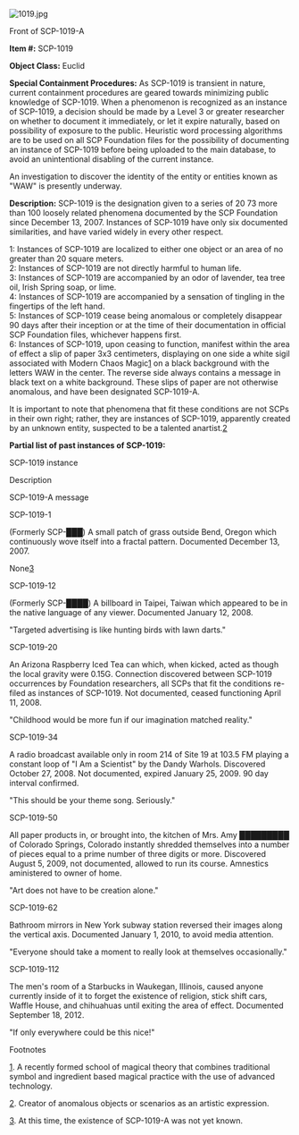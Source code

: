 ![1019.jpg](http://scp-wiki.wdfiles.com/local--files/scp-1019/1019.jpg)

Front of SCP-1019-A

**Item #:** SCP-1019

**Object Class:** Euclid

**Special Containment Procedures:** As SCP-1019 is transient in nature, current containment procedures are geared towards minimizing public knowledge of SCP-1019. When a phenomenon is recognized as an instance of SCP-1019, a decision should be made by a Level 3 or greater researcher on whether to document it immediately, or let it expire naturally, based on possibility of exposure to the public. Heuristic word processing algorithms are to be used on all SCP Foundation files for the possibility of documenting an instance of SCP-1019 before being uploaded to the main database, to avoid an unintentional disabling of the current instance.

An investigation to discover the identity of the entity or entities known as "WAW" is presently underway.

**Description:** SCP-1019 is the designation given to a series of 20 73 more than 100 loosely related phenomena documented by the SCP Foundation since December 13, 2007. Instances of SCP-1019 have only six documented similarities, and have varied widely in every other respect.

1: Instances of SCP-1019 are localized to either one object or an area of no greater than 20 square meters.  
2: Instances of SCP-1019 are not directly harmful to human life.  
3: Instances of SCP-1019 are accompanied by an odor of lavender, tea tree oil, Irish Spring soap, or lime.  
4: Instances of SCP-1019 are accompanied by a sensation of tingling in the fingertips of the left hand.  
5: Instances of SCP-1019 cease being anomalous or completely disappear 90 days after their inception or at the time of their documentation in official SCP Foundation files, whichever happens first.  
6: Instances of SCP-1019, upon ceasing to function, manifest within the area of effect a slip of paper 3x3 centimeters, displaying on one side a white sigil associated with Modern Chaos Magic[1](javascript:;) on a black background with the letters WAW in the center. The reverse side always contains a message in black text on a white background. These slips of paper are not otherwise anomalous, and have been designated SCP-1019-A.

It is important to note that phenomena that fit these conditions are not SCPs in their own right; rather, they are instances of SCP-1019, apparently created by an unknown entity, suspected to be a talented anartist.[2](javascript:;)

**Partial list of past instances of SCP-1019:**

SCP-1019 instance

Description

SCP-1019-A message

SCP-1019-1

(Formerly SCP-███) A small patch of grass outside Bend, Oregon which continuously wove itself into a fractal pattern. Documented December 13, 2007.

None[3](javascript:;)

SCP-1019-12

(Formerly SCP-████) A billboard in Taipei, Taiwan which appeared to be in the native language of any viewer. Documented January 12, 2008.

"Targeted advertising is like hunting birds with lawn darts."

SCP-1019-20

An Arizona Raspberry Iced Tea can which, when kicked, acted as though the local gravity were 0.15G. Connection discovered between SCP-1019 occurrences by Foundation researchers, all SCPs that fit the conditions re-filed as instances of SCP-1019. Not documented, ceased functioning April 11, 2008.

"Childhood would be more fun if our imagination matched reality."

SCP-1019-34

A radio broadcast available only in room 214 of Site 19 at 103.5 FM playing a constant loop of "I Am a Scientist" by the Dandy Warhols. Discovered October 27, 2008. Not documented, expired January 25, 2009. 90 day interval confirmed.

"This should be your theme song. Seriously."

SCP-1019-50

All paper products in, or brought into, the kitchen of Mrs. Amy █████████ of Colorado Springs, Colorado instantly shredded themselves into a number of pieces equal to a prime number of three digits or more. Discovered August 5, 2009, not documented, allowed to run its course. Amnestics aministered to owner of home.

"Art does not have to be creation alone."

SCP-1019-62

Bathroom mirrors in New York subway station reversed their images along the vertical axis. Documented January 1, 2010, to avoid media attention.

"Everyone should take a moment to really look at themselves occasionally."

SCP-1019-112

The men's room of a Starbucks in Waukegan, Illinois, caused anyone currently inside of it to forget the existence of religion, stick shift cars, Waffle House, and chihuahuas until exiting the area of effect. Documented September 18, 2012.

"If only everywhere could be this nice!"

Footnotes

[1](javascript:;). A recently formed school of magical theory that combines traditional symbol and ingredient based magical practice with the use of advanced technology.

[2](javascript:;). Creator of anomalous objects or scenarios as an artistic expression.

[3](javascript:;). At this time, the existence of SCP-1019-A was not yet known.